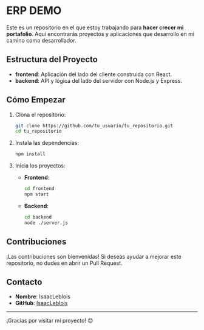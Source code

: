 # ERP DEMO

Este es un repositorio en el que estoy trabajando para **hacer crecer mi portafolio**. Aquí encontrarás proyectos y aplicaciones que desarrollo en mi camino como desarrollador.

## Estructura del Proyecto

- **frontend**: Aplicación del lado del cliente construida con React.
- **backend**: API y lógica del lado del servidor con Node.js y Express.

## Cómo Empezar

1. Clona el repositorio:
   ```bash
   git clone https://github.com/tu_usuario/tu_repositorio.git
   cd tu_repositorio
   ```

2. Instala las dependencias:
   ```bash
   npm install
   ```

3. Inicia los proyectos:
   - **Frontend**:
     ```bash
     cd frontend
     npm start
     ```
   - **Backend**:
     ```bash
     cd backend
     node ./server.js
     ```

## Contribuciones

¡Las contribuciones son bienvenidas! Si deseas ayudar a mejorar este repositorio, no dudes en abrir un Pull Request.

## Contacto

- **Nombre**: IsaacLeblois
- **GitHub**: [IsaacLeblois](https://github.com/IsaacLeblois)

---

¡Gracias por visitar mi proyecto! 😊